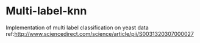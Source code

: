 # Multi-label-knn<br>
Implementation of multi label classification on yeast data<br>
ref:http://www.sciencedirect.com/science/article/pii/S0031320307000027
